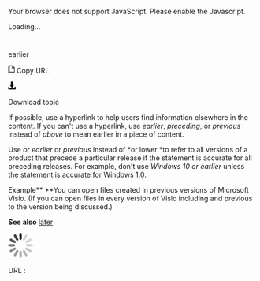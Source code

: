 Your browser does not support JavaScript. Please enable the Javascript.

Loading...

# 

earlier

![Copy URL](earlier_files/Copy.png)
Copy URL

![Download](earlier_files/Download.png)

Download topic

If possible, use a hyperlink to help users find information elsewhere in the content. If you can't use a hyperlink, use *earlier*, *preceding*, or *previous* instead of *above* to mean earlier in a piece of content. 

Use *or earlier* or *previous* instead of *or lower *to
refer to all versions of a product that precede a particular release if
the statement is accurate for all preceding releases. For example,
don't use *Windows 10 or earlier* unless the statement is accurate for Windows 1.0.

Example**
**You
can open files created in previous versions of Microsoft Visio.
(If you can open files in every version of Visio including and previous
to the version being discussed.) 

**See also**  [later](https://worldready.cloudapp.net/Styleguide/Read?id=2700&topicid=32560)

![In progress](earlier_files/activity-large.gif)

URL :
